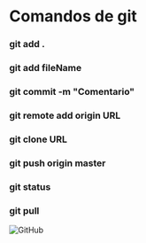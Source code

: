 # Comandos de git

### git add .
### git add fileName
### git commit -m "Comentario"
### git remote add origin URL
### git clone URL
### git push origin master
### git status
### git pull
![GitHub](http://cde.3.depor.pe/ima/0/0/1/4/4/144203.jpg)
